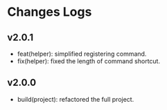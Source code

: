 # Changes Logs

[Dep:LRT.Core]: https://github.com/litert/core.js

## v2.0.1

- feat(helper): simplified registering command.
- fix(helper): fixed the length of command shortcut.

## v2.0.0

- build(project): refactored the full project.
